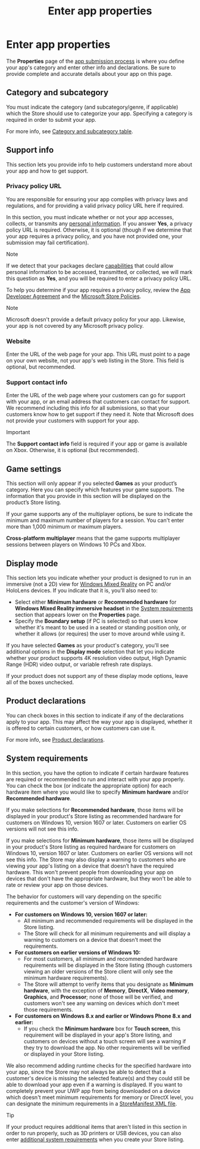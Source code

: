 ﻿---
Description: The App properties page of the app submission process lets you define your app's category and indicate hardware preferences or other declarations.
title: Enter app properties
ms.assetid: CDE4AF96-95A0-4635-9D07-A27B810CAE26
ms.date: 10/31/2018
ms.topic: article
keywords: windows 10, uwp, game settings, display mode, system requirements, hardware requirements, minimum hardware, recommended hardware, privacy policy, support contact info, app website, support info
ms.localizationpriority: medium
---
# Enter app properties

The **Properties** page of the [app submission process](app-submissions.md) is where you define your app's category and enter other info and declarations. Be sure to provide complete and accurate details about your app on this page.


## Category and subcategory

You must indicate the category (and subcategory/genre, if applicable) which the Store should use to categorize your app. Specifying a category is required in order to submit your app.

For more info, see [Category and subcategory table](category-and-subcategory-table.md).


## Support info

This section lets you provide info to help customers understand more about your app and how to get support.

### Privacy policy URL

You are responsible for ensuring your app complies with privacy laws and regulations, and for providing a valid privacy policy URL here if required.

In this section, you must indicate whether or not your app accesses, collects, or transmits any [personal information](https://docs.microsoft.com/legal/windows/agreements/store-policies#105-personal-information). If you answer **Yes**, a privacy policy URL is required. Otherwise, it is optional (though if we determine that your app requires a privacy policy, and you have not provided one, your submission may fail certification).

> [!NOTE]
> If we detect that your packages declare [capabilities](../packaging/app-capability-declarations.md) that could allow personal information to be accessed, transmitted, or collected, we will mark this question as **Yes**, and you will be required to enter a privacy policy URL.

To help you determine if your app requires a privacy policy, review the [App Developer Agreement](https://docs.microsoft.com/legal/windows/agreements/app-developer-agreement) and the [Microsoft Store Policies](https://docs.microsoft.com/legal/windows/agreements/store-policies#105-personal-information). 

> [!NOTE]
> Microsoft doesn't provide a default privacy policy for your app. Likewise, your app is not covered by any Microsoft privacy policy. 


### Website

Enter the URL of the web page for your app. This URL must point to a page on your own website, not your app's web listing in the Store. This field is optional, but recommended.

### Support contact info

Enter the URL of the web page where your customers can go for support with your app, or an email address that customers can contact for support. We recommend including this info for all submissions, so that your customers know how to get support if they need it. Note that Microsoft does not provide your customers with support for your app.

> [!IMPORTANT]
> The **Support contact info** field is required if your app or game is available on Xbox. Otherwise, it is optional (but recommended).


## Game settings

This section will only appear if you selected **Games** as your product’s category. Here you can specify which features your game supports. The information that you provide in this section will be displayed on the product’s Store listing.

If your game supports any of the multiplayer options, be sure to indicate the minimum and maximum number of players for a session. You can't enter more than 1,000 minimum or maximum players.

**Cross-platform multiplayer** means that the game supports multiplayer sessions between players on Windows 10 PCs and Xbox.


## Display mode

This section lets you indicate whether your product is designed to run in an immersive (not a 2D) view for [Windows Mixed Reality](https://developer.microsoft.com/windows/mixed-reality) on PC and/or HoloLens devices. If you indicate that it is, you'll also need to:
- Select either **Minimum hardware** or **Recommended hardware** for **Windows Mixed Reality immersive headset** in the [System requirements](#system-requirements) section that appears lower on the **Properties** page.
- Specify the **Boundary setup** (if PC is selected) so that users know whether it's meant to be used in a seated or standing position only, or whether it allows (or requires) the user to move around while using it. 

If you have selected **Games** as your product's category, you'll see additional options in the **Display mode** selection that let you indicate whether your product supports 4K resolution video output, High Dynamic Range (HDR) video output, or variable refresh rate displays.

If your product does not support any of these display mode options, leave all of the boxes unchecked.


## Product declarations

You can check boxes in this section to indicate if any of the declarations apply to your app. This may affect the way your app is displayed, whether it is offered to certain customers, or how customers can use it.

For more info, see [Product declarations](app-declarations.md).

## System requirements

In this section, you have the option to indicate if certain hardware features are required or recommended to run and interact with your app properly. You can check the box (or indicate the appropriate option) for each hardware item where you would like to specify **Minimum hardware** and/or **Recommended hardware**.

If you make selections for **Recommended hardware**, those items will be displayed in your product's Store listing as recommended hardware for customers on Windows 10, version 1607 or later. Customers on earlier OS versions will not see this info.

If you make selections for **Minimum hardware**, those items will be displayed in your product's Store listing as required hardware for customers on Windows 10, version 1607 or later. Customers on earlier OS versions will not see this info. The Store may also display a warning to customers who are viewing your app's listing on a device that doesn’t have the required hardware. This won't prevent people from downloading your app on devices that don't have the appropriate hardware, but they won't be able to rate or review your app on those devices. 

The behavior for customers will vary depending on the specific requirements and the customer's version of Windows:

- **For customers on Windows 10, version 1607 or later:**
     - All minimum and recommended requirements will be displayed in the Store listing.
     - The Store will check for all minimum requirements and will display a warning to customers on a device that doesn't meet the requirements.
- **For customers on earlier versions of Windows 10:**
     - For most customers, all minimum and recommended hardware requirements will be displayed in the Store listing (though customers viewing an older versions of the Store client will only see the minimum hardware requirements).
     - The Store will attempt to verify items that you designate as **Minimum hardware**, with the exception of **Memory**, **DirectX**, **Video memory**, **Graphics**, and **Processor**; none of those will be verified, and customers won't see any warning on devices which don't meet those requirements. 
- **For customers on Windows 8.x and earlier or Windows Phone 8.x and earlier:**
     - If you check the **Minimum hardware** box for **Touch screen**, this requirement will be displayed in your app's Store listing, and customers on devices without a touch screen will see a warning if they try to download the app. No other requirements will be verified or displayed in your Store listing.

We also recommend adding runtime checks for the specified hardware into your app, since the Store may not always be able to detect that a customer's device is missing the selected feature(s) and they could still be able to download your app even if a warning is displayed. If you want to completely prevent your UWP app from being downloaded on a device which doesn't meet minimum requirements for memory or DirectX level, you can designate the minimum requirements in a [StoreManifest XML file](https://docs.microsoft.com/uwp/schemas/storemanifest/storemanifestschema2015/schema-root).

> [!TIP]
> If your product requires additional items that aren't listed in this section in order to run properly, such as 3D printers or USB devices, you can also enter [additional system requirements](create-app-store-listings.md#additional-system-requirements) when you create your Store listing.





